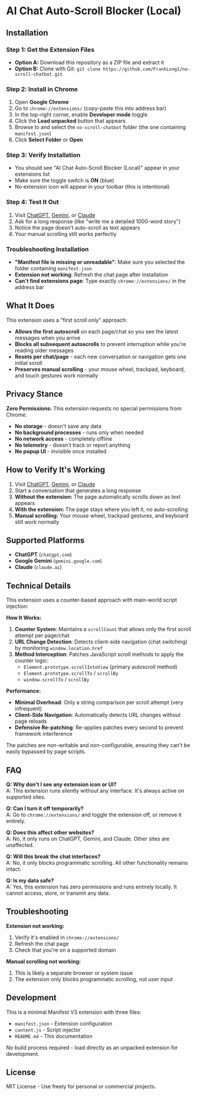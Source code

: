 # AI Chat Auto-Scroll Blocker (Local)

## Installation

### Step 1: Get the Extension Files
- **Option A:** Download this repository as a ZIP file and extract it
- **Option B:** Clone with Git: `git clone https://github.com/FrankLong1/no-scroll-chatbot.git`

### Step 2: Install in Chrome
1. Open **Google Chrome**
2. Go to `chrome://extensions/` (copy-paste this into address bar)
3. In the top-right corner, enable **Developer mode** toggle
4. Click the **Load unpacked** button that appears
5. Browse to and select the `no-scroll-chatbot` folder (the one containing `manifest.json`)
6. Click **Select Folder** or **Open**

### Step 3: Verify Installation
- You should see "AI Chat Auto-Scroll Blocker (Local)" appear in your extensions list
- Make sure the toggle switch is **ON** (blue)
- No extension icon will appear in your toolbar (this is intentional)

### Step 4: Test It Out
1. Visit [ChatGPT](https://chatgpt.com), [Gemini](https://gemini.google.com), or [Claude](https://claude.ai)
2. Ask for a long response (like "write me a detailed 1000-word story")
3. Notice the page doesn't auto-scroll as text appears
4. Your manual scrolling still works perfectly

### Troubleshooting Installation
- **"Manifest file is missing or unreadable"**: Make sure you selected the folder containing `manifest.json`
- **Extension not working**: Refresh the chat page after installation
- **Can't find extensions page**: Type exactly `chrome://extensions/` in the address bar

## What It Does

This extension uses a "first scroll only" approach:
- **Allows the first autoscroll** on each page/chat so you see the latest messages when you arrive
- **Blocks all subsequent autoscrolls** to prevent interruption while you're reading older messages
- **Resets per chat/page** - each new conversation or navigation gets one initial scroll
- **Preserves manual scrolling** - your mouse wheel, trackpad, keyboard, and touch gestures work normally

## Privacy Stance

**Zero Permissions:** This extension requests no special permissions from Chrome.
- **No storage** - doesn't save any data
- **No background processes** - runs only when needed
- **No network access** - completely offline
- **No telemetry** - doesn't track or report anything
- **No popup UI** - invisible once installed

## How to Verify It's Working

1. Visit [ChatGPT](https://chatgpt.com), [Gemini](https://gemini.google.com), or [Claude](https://claude.ai)
2. Start a conversation that generates a long response
3. **Without the extension:** The page automatically scrolls down as text appears
4. **With the extension:** The page stays where you left it, no auto-scrolling
5. **Manual scrolling:** Your mouse wheel, trackpad gestures, and keyboard still work normally

## Supported Platforms

- **ChatGPT** (`chatgpt.com`)
- **Google Gemini** (`gemini.google.com`)
- **Claude** (`claude.ai`)

## Technical Details

This extension uses a counter-based approach with main-world script injection:

**How It Works:**
1. **Counter System**: Maintains a `scrollCount` that allows only the first scroll attempt per page/chat
2. **URL Change Detection**: Detects client-side navigation (chat switching) by monitoring `window.location.href` 
3. **Method Interception**: Patches JavaScript scroll methods to apply the counter logic:
   - `Element.prototype.scrollIntoView` (primary autoscroll method)
   - `Element.prototype.scrollTo` / `scrollBy`  
   - `window.scrollTo` / `scrollBy`

**Performance:**
- **Minimal Overhead**: Only a string comparison per scroll attempt (very infrequent)
- **Client-Side Navigation**: Automatically detects URL changes without page reloads
- **Defensive Re-patching**: Re-applies patches every second to prevent framework interference

The patches are non-writable and non-configurable, ensuring they can't be easily bypassed by page scripts.

## FAQ

**Q: Why don't I see any extension icon or UI?**  
A: This extension runs silently without any interface. It's always active on supported sites.

**Q: Can I turn it off temporarily?**  
A: Go to `chrome://extensions/` and toggle the extension off, or remove it entirely.

**Q: Does this affect other websites?**  
A: No, it only runs on ChatGPT, Gemini, and Claude. Other sites are unaffected.

**Q: Will this break the chat interfaces?**  
A: No, it only blocks programmatic scrolling. All other functionality remains intact.

**Q: Is my data safe?**  
A: Yes, this extension has zero permissions and runs entirely locally. It cannot access, store, or transmit any data.

## Troubleshooting

**Extension not working:**
1. Verify it's enabled in `chrome://extensions/`
2. Refresh the chat page
3. Check that you're on a supported domain

**Manual scrolling not working:**
1. This is likely a separate browser or system issue
2. The extension only blocks programmatic scrolling, not user input

## Development

This is a minimal Manifest V3 extension with three files:
- `manifest.json` - Extension configuration
- `content.js` - Script injector
- `README.md` - This documentation

No build process required - load directly as an unpacked extension for development.

## License

MIT License - Use freely for personal or commercial projects.